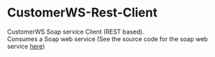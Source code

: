 # CustomerWS-Rest-Client
CustomerWS Soap service Client (REST based). <br> Consumes a Soap web service (See the source code for the soap web service [here](https://github.com/junem3ta/Springboot-microservices/tree/SOAP-customer-web-service))
